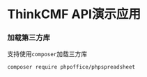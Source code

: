 ThinkCMF API演示应用
===============

### 加载第三方库
支持使用`composer`加载三方库
```
composer require phpoffice/phpspreadsheet
```